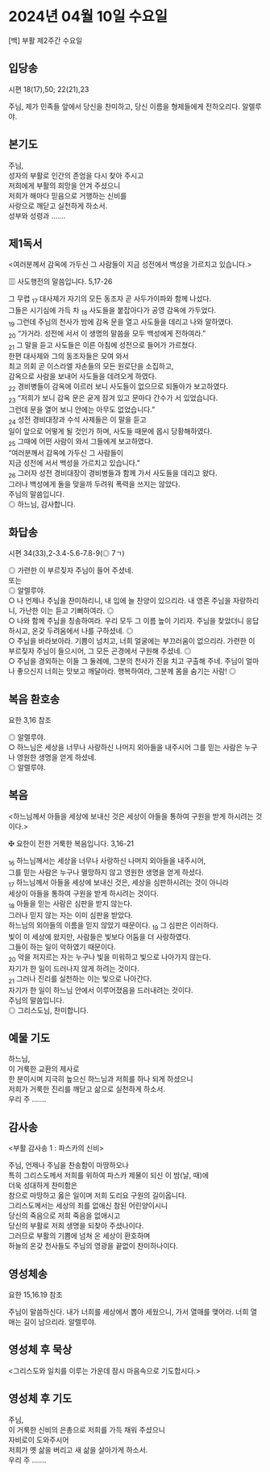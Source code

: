 # 2024년 04월 10일 수요일

[백] 부활 제2주간 수요일  


## 입당송

시편 18(17),50; 22(21),23

주님, 제가 민족들 앞에서 당신을 찬미하고, 당신 이름을 형제들에게 전하오리다. 알렐루야.  
  
## 본기도

주님,  
성자의 부활로 인간의 존엄을 다시 찾아 주시고  
저희에게 부활의 희망을 안겨 주셨으니  
저희가 해마다 믿음으로 거행하는 신비를  
사랑으로 깨닫고 실천하게 하소서.  
성부와 성령과 …….  
  
## 제1독서

<여러분께서 감옥에 가두신 그 사람들이 지금 성전에서 백성을 가르치고 있습니다.>

▥ 사도행전의 말씀입니다. 5,17-26

그 무렵 <sub>17</sub> 대사제가 자기의 모든 동조자 곧 사두가이파와 함께 나섰다.  
그들은 시기심에 가득 차 <sub>18</sub> 사도들을 붙잡아다가 공영 감옥에 가두었다.  
<sub>19</sub> 그런데 주님의 천사가 밤에 감옥 문을 열고 사도들을 데리고 나와 말하였다.  
<sub>20</sub> “가거라. 성전에 서서 이 생명의 말씀을 모두 백성에게 전하여라.”  
<sub>21</sub> 그 말을 듣고 사도들은 이른 아침에 성전으로 들어가 가르쳤다.  
한편 대사제와 그의 동조자들은 모여 와서  
최고 의회 곧 이스라엘 자손들의 모든 원로단을 소집하고,  
감옥으로 사람을 보내어 사도들을 데려오게 하였다.  
<sub>22</sub> 경비병들이 감옥에 이르러 보니 사도들이 없으므로 되돌아가 보고하였다.  
<sub>23</sub> “저희가 보니 감옥 문은 굳게 잠겨 있고 문마다 간수가 서 있었습니다.  
그런데 문을 열어 보니 안에는 아무도 없었습니다.”  
<sub>24</sub> 성전 경비대장과 수석 사제들은 이 말을 듣고  
일이 앞으로 어떻게 될 것인가 하며, 사도들 때문에 몹시 당황해하였다.  
<sub>25</sub> 그때에 어떤 사람이 와서 그들에게 보고하였다.  
“여러분께서 감옥에 가두신 그 사람들이  
지금 성전에 서서 백성을 가르치고 있습니다.”  
<sub>26</sub> 그러자 성전 경비대장이 경비병들과 함께 가서 사도들을 데리고 왔다.  
그러나 백성에게 돌을 맞을까 두려워 폭력을 쓰지는 않았다.  
주님의 말씀입니다.  
◎ 하느님, 감사합니다.  
  
## 화답송

시편 34(33),2-3.4-5.6-7.8-9(◎ 7ㄱ)

◎ 가련한 이 부르짖자 주님이 들어 주셨네.  
또는  
◎ 알렐루야.  
○ 나 언제나 주님을 찬미하리니, 내 입에 늘 찬양이 있으리라. 내 영혼 주님을 자랑하리니, 가난한 이는 듣고 기뻐하여라. ◎  
○ 나와 함께 주님을 칭송하여라. 우리 모두 그 이름 높이 기리자. 주님을 찾았더니 응답하시고, 온갖 두려움에서 나를 구하셨네. ◎  
○ 주님을 바라보아라. 기쁨이 넘치고, 너희 얼굴에는 부끄러움이 없으리라. 가련한 이 부르짖자 주님이 들으시어, 그 모든 곤경에서 구원해 주셨네. ◎  
○ 주님을 경외하는 이들 그 둘레에, 그분의 천사가 진을 치고 구출해 주네. 주님이 얼마나 좋으신지 너희는 맛보고 깨달아라. 행복하여라, 그분께 몸을 숨기는 사람! ◎  
  
## 복음 환호송

요한 3,16 참조

◎ 알렐루야.  
○ 하느님은 세상을 너무나 사랑하신 나머지 외아들을 내주시어 그를 믿는 사람은 누구나 영원한 생명을 얻게 하셨네.  
◎ 알렐루야.  
  
## 복음

<하느님께서 아들을 세상에 보내신 것은 세상이 아들을 통하여 구원을 받게 하시려는 것이다.>

✠ 요한이 전한 거룩한 복음입니다. 3,16-21

<sub>16</sub> 하느님께서는 세상을 너무나 사랑하신 나머지 외아들을 내주시어,  
그를 믿는 사람은 누구나 멸망하지 않고 영원한 생명을 얻게 하셨다.  
<sub>17</sub> 하느님께서 아들을 세상에 보내신 것은, 세상을 심판하시려는 것이 아니라  
세상이 아들을 통하여 구원을 받게 하시려는 것이다.  
<sub>18</sub> 아들을 믿는 사람은 심판을 받지 않는다.  
그러나 믿지 않는 자는 이미 심판을 받았다.  
하느님의 외아들의 이름을 믿지 않았기 때문이다. <sub>19</sub> 그 심판은 이러하다.  
빛이 이 세상에 왔지만, 사람들은 빛보다 어둠을 더 사랑하였다.  
그들이 하는 일이 악하였기 때문이다.  
<sub>20</sub> 악을 저지르는 자는 누구나 빛을 미워하고 빛으로 나아가지 않는다.  
자기가 한 일이 드러나지 않게 하려는 것이다.  
<sub>21</sub> 그러나 진리를 실천하는 이는 빛으로 나아간다.  
자기가 한 일이 하느님 안에서 이루어졌음을 드러내려는 것이다.  
주님의 말씀입니다.  
◎ 그리스도님, 찬미합니다.  
  
## 예물 기도

하느님,  
이 거룩한 교환의 제사로  
한 분이시며 지극히 높으신 하느님과 저희를 하나 되게 하셨으니  
저희가 거룩한 진리를 깨닫고 삶으로 실천하게 하소서.  
우리 주 …….  
  
## 감사송

<부활 감사송 1 : 파스카의 신비>

주님, 언제나 주님을 찬송함이 마땅하오나  
특히 그리스도께서 저희를 위하여 파스카 제물이 되신 이 밤(날, 때)에  
더욱 성대하게 찬미함은  
참으로 마땅하고 옳은 일이며 저희 도리요 구원의 길이옵니다.  
그리스도께서는 세상의 죄를 없애신 참된 어린양이시니  
당신의 죽음으로 저희 죽음을 없애시고  
당신의 부활로 저희 생명을 되찾아 주셨나이다.  
그러므로 부활의 기쁨에 넘쳐 온 세상이 환호하며  
하늘의 온갖 천사들도 주님의 영광을 끝없이 찬미하나이다.  
  
## 영성체송

요한 15,16.19 참조

주님이 말씀하신다. 내가 너희를 세상에서 뽑아 세웠으니, 가서 열매를 맺어라. 너희 열매는 길이 남으리라. 알렐루야.  
  
## 영성체 후 묵상

<그리스도와 일치를 이루는 가운데 잠시 마음속으로 기도합시다.>  
## 영성체 후 기도

주님,  
이 거룩한 신비의 은총으로 저희를 가득 채워 주셨으니  
자비로이 도와주시어  
저희가 옛 삶을 버리고 새 삶을 살아가게 하소서.  
우리 주 …….